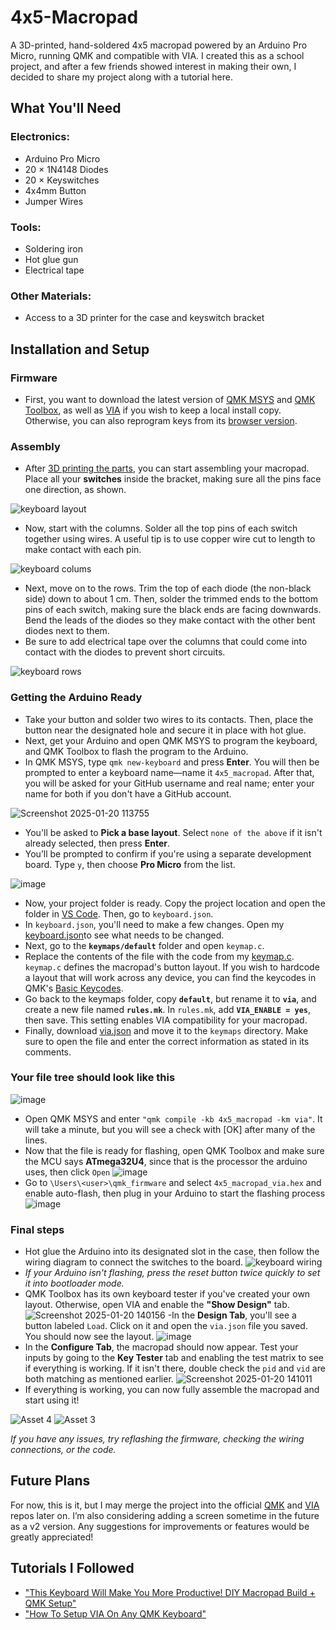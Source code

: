 # 4x5-Macropad

A 3D-printed, hand-soldered 4x5 macropad powered by an Arduino Pro Micro, running QMK and compatible with VIA. I created this as a school project, and after a few friends showed interest in making their own, I decided to share my project along with a tutorial here.

## What You'll Need
### Electronics:
- Arduino Pro Micro
- 20 × 1N4148 Diodes
- 20 × Keyswitches
- 4x4mm Button 
- Jumper Wires
### Tools:
- Soldering iron
- Hot glue gun
- Electrical tape
### Other Materials:
- Access to a 3D printer for the case and keyswitch bracket

## Installation and Setup
### Firmware
- First, you want to download the latest version of [QMK MSYS](https://msys.qmk.fm/) and [QMK Toolbox](https://qmk.fm/toolbox), as well as [VIA](https://github.com/cebby2420/via-desktop) if you wish to keep a local install copy. Otherwise, you can also reprogram keys from its [browser version](https://usevia.app/).

### Assembly
- After [3D printing the parts](https://www.printables.com/model/1152899-4x5-macropad), you can start assembling your macropad. Place all your **switches** inside the bracket, making sure all the pins face one direction, as shown.

![keyboard layout](https://github.com/user-attachments/assets/e7cc85ac-eefe-43d9-b3ad-035709b7a15e)

- Now, start with the columns. Solder all the top pins of each switch together using wires. A useful tip is to use copper wire cut to length to make contact with each pin.

![keyboard colums](https://github.com/user-attachments/assets/fb39b13b-8762-46b5-b09b-434b9ebd21e4)

- Next, move on to the rows. Trim the top of each diode (the non-black side) down to about 1 cm. Then, solder the trimmed ends to the bottom pins of each switch, making sure the black ends are facing downwards. Bend the leads of the diodes so they make contact with the other bent diodes next to them.
- Be sure to add electrical tape over the columns that could come into contact with the diodes to prevent short circuits.

![keyboard rows](https://github.com/user-attachments/assets/b33c0ff6-2c44-443f-86c7-9e3897143f42)
### Getting the Arduino Ready
- Take your button and solder two wires to its contacts. Then, place the button near the designated hole and secure it in place with hot glue.
- Next, get your Arduino and open QMK MSYS to program the keyboard, and QMK Toolbox to flash the program to the Arduino.
- In QMK MSYS, type `qmk new-keyboard` and press **Enter**. You will then be prompted to enter a keyboard name—name it `4x5_macropad`. After that, you will be asked for your GitHub username and real name; enter your name for both if you don't have a GitHub account.

![Screenshot 2025-01-20 113755](https://github.com/user-attachments/assets/d2f1faba-535d-4136-83e5-e0f4fc798c28)

- You'll be asked to **Pick a base layout**. Select `none of the above` if it isn't already selected, then press **Enter**.
- You’ll be prompted to confirm if you're using a separate development board. Type `y`, then choose **Pro Micro** from the list.

![image](https://github.com/user-attachments/assets/7ecc42e7-464c-45dc-a498-87ee5e34c4b2)

- Now, your project folder is ready. Copy the project location and open the folder in [VS Code](https://code.visualstudio.com/download). Then, go to `keyboard.json`.
- In `keyboard.json`, you'll need to make a few changes. Open my [keyboard.json](https://github.com/Farzy820/4x5-macropad/edit/main/keyboard.json)to see what needs to be changed.
- Next, go to the **`keymaps/default`** folder and open `keymap.c`.
- Replace the contents of the file with the code from my [keymap.c](https://github.com/Farzy820/4x5-macropad/blob/main/keymap.c). `keymap.c` defines the macropad's button layout. If you wish to hardcode a layout that will work across any device, you can find the keycodes in QMK's [Basic Keycodes](https://docs.qmk.fm/keycodes_basic).
- Go back to the keymaps folder, copy **`default`**, but rename it to **`via`**, and create a new file named **`rules.mk`**. In `rules.mk`, add **`VIA_ENABLE = yes`**, then save. This setting enables VIA compatibility for your macropad.
- Finally, download [via.json](https://github.com/Farzy820/4x5-macropad/blob/main/via.json) and move it to the `keymaps` directory. Make sure to open the file and enter the correct information as stated in its comments.
  
### Your file tree should look like this 
![image](https://github.com/user-attachments/assets/fee2fcc7-3b22-47f9-811a-0a799996cb11)

- Open QMK MSYS and enter `"qmk compile -kb 4x5_macropad -km via"`. It will take a minute, but you will see a check with [OK] after many of the lines.
- Now that the file is ready for flashing, open QMK Toolbox and make sure the MCU says **ATmega32U4**, since that is the processor the arduino uses, then click `Open`
![image](https://github.com/user-attachments/assets/1e93059c-ac9e-44e7-a64a-bba98f4971f3)
- Go to `\Users\<user>\qmk_firmware` and select `4x5_macropad_via.hex` and enable auto-flash, then plug in your Arduino to start the flashing process
![image](https://github.com/user-attachments/assets/99d6ed39-7072-491f-9ef4-35b6953a5404)

### Final steps 
- Hot glue the Arduino into its designated slot in the case, then follow the wiring diagram to connect the switches to the board. 
![keyboard wiring](https://github.com/user-attachments/assets/b50724c1-79b9-4230-a455-d92dda9ec6e9)
- *If your Arduino isn't flashing, press the reset button twice quickly to set it into bootloader mode.*
- QMK Toolbox has its own keyboard tester if you've created your own layout. Otherwise, open VIA and enable the **"Show Design"** tab. 
![Screenshot 2025-01-20 140156](https://github.com/user-attachments/assets/9fa39cf3-5a84-43e3-b18a-b1dd58fd3580)
-In the **Design Tab**, you'll see a button labeled `Load`. Click on it and open the `via.json` file you saved. You should now see the layout. 
![image](https://github.com/user-attachments/assets/8d19898b-eab1-4526-a894-6cd7522b4fc5)
- In the **Configure Tab**, the macropad should now appear. Test your inputs by going to the **Key Tester** tab and enabling the test matrix to see if everything is working. If it isn't there, double check the `pid` and `vid` are both matching as mentioned earlier.
![Screenshot 2025-01-20 141011](https://github.com/user-attachments/assets/f875b23a-3b51-4212-b67f-220610705f33)
- If everything is working, you can now fully assemble the macropad and start using it!

![Asset 4](https://github.com/user-attachments/assets/d8e630b6-f97b-4474-8010-850965ad522b)
![Asset 3](https://github.com/user-attachments/assets/309e5ebb-c66d-4165-8a42-a89d3560ab2a)

*If you have any issues, try reflashing the firmware, checking the wiring connections, or the code.*

## Future Plans
For now, this is it, but I may merge the project into the official [QMK](https://github.com/qmk/qmk_firmware/tree/master/keyboards) and [VIA](https://github.com/the-via/keyboards) repos later on. I’m also considering adding a screen sometime in the future as a v2 version. Any suggestions for improvements or features would be greatly appreciated!


## Tutorials I Followed
- ["This Keyboard Will Make You More Productive! DIY Macropad Build + QMK Setup"](https://www.youtube.com/watch?v=BcXycScePHM)
- ["How To Setup VIA On Any QMK Keyboard"](https://www.youtube.com/watch?v=7d5yzBOup9U)
